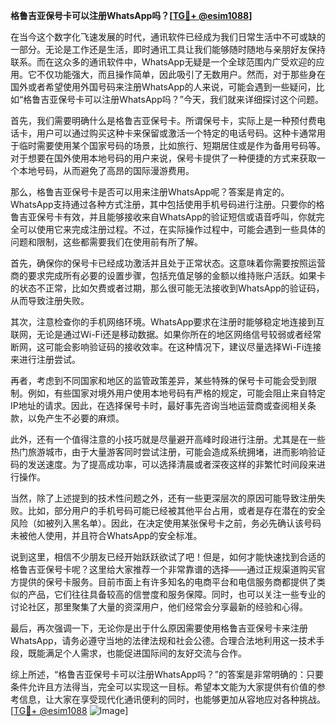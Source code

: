 **格鲁吉亚保号卡可以注册WhatsApp吗？[[TG💪+ @esim1088](https://t.me/s/esim1088)]**

在当今这个数字化飞速发展的时代，通讯软件已经成为我们日常生活中不可或缺的一部分。无论是工作还是生活，即时通讯工具让我们能够随时随地与亲朋好友保持联系。而在这众多的通讯软件中，WhatsApp无疑是一个全球范围内广受欢迎的应用。它不仅功能强大，而且操作简单，因此吸引了无数用户。然而，对于那些身在国外或者希望使用外国号码来注册WhatsApp的人来说，可能会遇到一些疑问，比如“格鲁吉亚保号卡可以注册WhatsApp吗？”今天，我们就来详细探讨这个问题。

首先，我们需要明确什么是格鲁吉亚保号卡。所谓保号卡，实际上是一种预付费电话卡，用户可以通过购买这种卡来保留或激活一个特定的电话号码。这种卡通常用于临时需要使用某个国家号码的场景，比如旅行、短期居住或是作为备用号码等。对于想要在国外使用本地号码的用户来说，保号卡提供了一种便捷的方式来获取一个本地号码，从而避免了高昂的国际漫游费用。

那么，格鲁吉亚保号卡是否可以用来注册WhatsApp呢？答案是肯定的。WhatsApp支持通过各种方式注册，其中包括使用手机号码进行注册。只要你的格鲁吉亚保号卡有效，并且能够接收来自WhatsApp的验证短信或语音呼叫，你就完全可以使用它来完成注册过程。不过，在实际操作过程中，可能会遇到一些具体的问题和限制，这些都需要我们在使用前有所了解。

首先，确保你的保号卡已经成功激活并且处于正常状态。这意味着你需要按照运营商的要求完成所有必要的设置步骤，包括充值足够的金额以维持账户活跃。如果卡的状态不正常，比如欠费或者过期，那么很可能无法接收到WhatsApp的验证码，从而导致注册失败。

其次，注意检查你的手机网络环境。WhatsApp要求在注册时能够稳定地连接到互联网，无论是通过Wi-Fi还是移动数据。如果你所在的地区网络信号较弱或者经常断网，这可能会影响验证码的接收效率。在这种情况下，建议尽量选择Wi-Fi连接来进行注册尝试。

再者，考虑到不同国家和地区的监管政策差异，某些特殊的保号卡可能会受到限制。例如，有些国家对境外用户使用本地号码有严格的规定，可能会阻止来自特定IP地址的请求。因此，在选择保号卡时，最好事先咨询当地运营商或查阅相关条款，以免产生不必要的麻烦。

此外，还有一个值得注意的小技巧就是尽量避开高峰时段进行注册。尤其是在一些热门旅游城市，由于大量游客同时尝试注册，可能会造成系统拥堵，进而影响验证码的发送速度。为了提高成功率，可以选择清晨或者深夜这样的非繁忙时间段来进行操作。

当然，除了上述提到的技术性问题之外，还有一些更深层次的原因可能导致注册失败。比如，部分用户的手机号码可能已经被其他平台占用，或者是存在潜在的安全风险（如被列入黑名单）。因此，在决定使用某张保号卡之前，务必先确认该号码未被他人使用，并且符合WhatsApp的安全标准。

说到这里，相信不少朋友已经开始跃跃欲试了吧！但是，如何才能快速找到合适的格鲁吉亚保号卡呢？这里给大家推荐一个非常靠谱的选择——通过正规渠道购买官方提供的保号卡服务。目前市面上有许多知名的电商平台和电信服务商都提供了类似的产品，它们往往具备较高的信誉度和服务保障。同时，也可以关注一些专业的讨论社区，那里聚集了大量的资深用户，他们经常会分享最新的经验和心得。

最后，再次强调一下，无论你是出于什么原因需要使用格鲁吉亚保号卡来注册WhatsApp，请务必遵守当地的法律法规和社会公德。合理合法地利用这一技术手段，既能满足个人需求，也能促进国际间的友好交流与合作。

综上所述，“格鲁吉亚保号卡可以注册WhatsApp吗？”的答案是非常明确的：只要条件允许且方法得当，完全可以实现这一目标。希望本文能为大家提供有价值的参考信息，让大家在享受现代化通讯便利的同时，也能够更加从容地应对各种挑战。[[TG💪+ @esim1088](https://t.me/s/esim1088) ![Image](https://i.postimg.cc/4NQfJmqS/Snipaste-2025-05-13-00-14-12.png)]